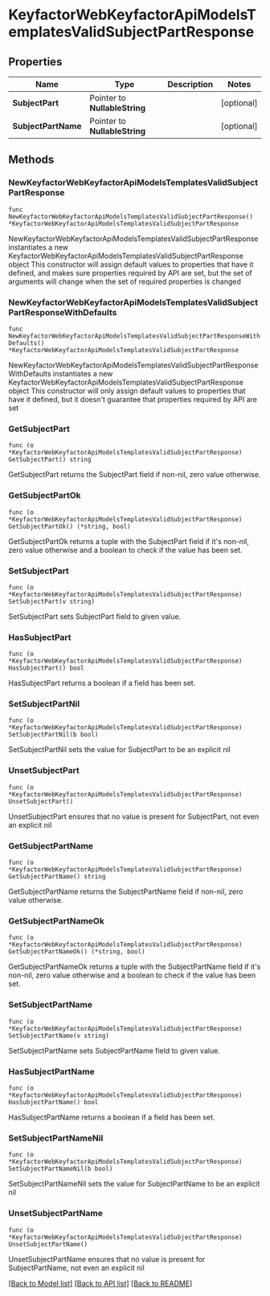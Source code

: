 # KeyfactorWebKeyfactorApiModelsTemplatesValidSubjectPartResponse

## Properties

Name | Type | Description | Notes
------------ | ------------- | ------------- | -------------
**SubjectPart** | Pointer to **NullableString** |  | [optional] 
**SubjectPartName** | Pointer to **NullableString** |  | [optional] 

## Methods

### NewKeyfactorWebKeyfactorApiModelsTemplatesValidSubjectPartResponse

`func NewKeyfactorWebKeyfactorApiModelsTemplatesValidSubjectPartResponse() *KeyfactorWebKeyfactorApiModelsTemplatesValidSubjectPartResponse`

NewKeyfactorWebKeyfactorApiModelsTemplatesValidSubjectPartResponse instantiates a new KeyfactorWebKeyfactorApiModelsTemplatesValidSubjectPartResponse object
This constructor will assign default values to properties that have it defined,
and makes sure properties required by API are set, but the set of arguments
will change when the set of required properties is changed

### NewKeyfactorWebKeyfactorApiModelsTemplatesValidSubjectPartResponseWithDefaults

`func NewKeyfactorWebKeyfactorApiModelsTemplatesValidSubjectPartResponseWithDefaults() *KeyfactorWebKeyfactorApiModelsTemplatesValidSubjectPartResponse`

NewKeyfactorWebKeyfactorApiModelsTemplatesValidSubjectPartResponseWithDefaults instantiates a new KeyfactorWebKeyfactorApiModelsTemplatesValidSubjectPartResponse object
This constructor will only assign default values to properties that have it defined,
but it doesn't guarantee that properties required by API are set

### GetSubjectPart

`func (o *KeyfactorWebKeyfactorApiModelsTemplatesValidSubjectPartResponse) GetSubjectPart() string`

GetSubjectPart returns the SubjectPart field if non-nil, zero value otherwise.

### GetSubjectPartOk

`func (o *KeyfactorWebKeyfactorApiModelsTemplatesValidSubjectPartResponse) GetSubjectPartOk() (*string, bool)`

GetSubjectPartOk returns a tuple with the SubjectPart field if it's non-nil, zero value otherwise
and a boolean to check if the value has been set.

### SetSubjectPart

`func (o *KeyfactorWebKeyfactorApiModelsTemplatesValidSubjectPartResponse) SetSubjectPart(v string)`

SetSubjectPart sets SubjectPart field to given value.

### HasSubjectPart

`func (o *KeyfactorWebKeyfactorApiModelsTemplatesValidSubjectPartResponse) HasSubjectPart() bool`

HasSubjectPart returns a boolean if a field has been set.

### SetSubjectPartNil

`func (o *KeyfactorWebKeyfactorApiModelsTemplatesValidSubjectPartResponse) SetSubjectPartNil(b bool)`

 SetSubjectPartNil sets the value for SubjectPart to be an explicit nil

### UnsetSubjectPart
`func (o *KeyfactorWebKeyfactorApiModelsTemplatesValidSubjectPartResponse) UnsetSubjectPart()`

UnsetSubjectPart ensures that no value is present for SubjectPart, not even an explicit nil
### GetSubjectPartName

`func (o *KeyfactorWebKeyfactorApiModelsTemplatesValidSubjectPartResponse) GetSubjectPartName() string`

GetSubjectPartName returns the SubjectPartName field if non-nil, zero value otherwise.

### GetSubjectPartNameOk

`func (o *KeyfactorWebKeyfactorApiModelsTemplatesValidSubjectPartResponse) GetSubjectPartNameOk() (*string, bool)`

GetSubjectPartNameOk returns a tuple with the SubjectPartName field if it's non-nil, zero value otherwise
and a boolean to check if the value has been set.

### SetSubjectPartName

`func (o *KeyfactorWebKeyfactorApiModelsTemplatesValidSubjectPartResponse) SetSubjectPartName(v string)`

SetSubjectPartName sets SubjectPartName field to given value.

### HasSubjectPartName

`func (o *KeyfactorWebKeyfactorApiModelsTemplatesValidSubjectPartResponse) HasSubjectPartName() bool`

HasSubjectPartName returns a boolean if a field has been set.

### SetSubjectPartNameNil

`func (o *KeyfactorWebKeyfactorApiModelsTemplatesValidSubjectPartResponse) SetSubjectPartNameNil(b bool)`

 SetSubjectPartNameNil sets the value for SubjectPartName to be an explicit nil

### UnsetSubjectPartName
`func (o *KeyfactorWebKeyfactorApiModelsTemplatesValidSubjectPartResponse) UnsetSubjectPartName()`

UnsetSubjectPartName ensures that no value is present for SubjectPartName, not even an explicit nil

[[Back to Model list]](../README.md#documentation-for-models) [[Back to API list]](../README.md#documentation-for-api-endpoints) [[Back to README]](../README.md)


